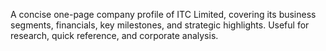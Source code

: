 A concise one-page company profile of ITC Limited, covering its business segments, financials, key milestones, and strategic highlights. Useful for research, quick reference, and corporate analysis.
